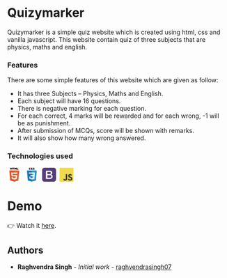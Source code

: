 # Quizymarker

Quizymarker is a simple quiz website which is created using html, css and vanilla javascript. This website contain quiz of three subjects that are physics, maths and english.

### Features

There are some simple features of this website which are given as follow:

- It has three Subjects – Physics, Maths and English.
- Each subject will have 16 questions.
- There is negative marking for each question.
- For each correct, 4 marks will be rewarded and for each wrong, -1 will be as punishment.
- After submission of MCQs, score will be shown with remarks.
- It will also show how many wrong answered.

### Technologies used

<div style="display: flex">
<img height="32" width="32" src="https://raw.githubusercontent.com/github/explore/80688e429a7d4ef2fca1e82350fe8e3517d3494d/topics/html/html.png" /> &nbsp;&nbsp;
<img height="32" width="32" src="https://raw.githubusercontent.com/github/explore/80688e429a7d4ef2fca1e82350fe8e3517d3494d/topics/css/css.png" /> &nbsp;&nbsp;
<img height="32" width="32" src="https://raw.githubusercontent.com/github/explore/80688e429a7d4ef2fca1e82350fe8e3517d3494d/topics/bootstrap/bootstrap.png" /> &nbsp;&nbsp;
<img height="32" width="32" src="https://raw.githubusercontent.com/github/explore/80688e429a7d4ef2fca1e82350fe8e3517d3494d/topics/javascript/javascript.png" /> &nbsp;&nbsp;
</div>

# Demo

👉 Watch it <a href="http://www.quizymarker.epizy.com/">here</a>.
<br>

## Authors

- **Raghvendra Singh** - _Initial work_ - [raghvendrasingh07](https://github.com/raghvendrasingh07)
